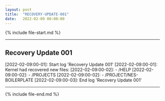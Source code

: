 ```yaml
---
layout: post
title:  "RECOVERY-UPDATE-001"
date:   2022-02-09 00:00:00
---
```


{% include file-start.md %}

------------------------------

## Recovery Update 001

\[2022-02-09:00-01\]: Start log 'Recovery Update 001'
\[2022-02-09:00-01\]: Kernel had recovered new files:
\[2022-02-09:00-02\]: - /HELP
\[2022-02-09:00-02\]: - /PROJECTS
\[2022-02-09:00-02\]: - /PROJECT/NES-BOILERPLATE
\[2022-02-09:00-03\]: End log 'Recovery Update 001'

------------------------------

{% include file-end.md %}
